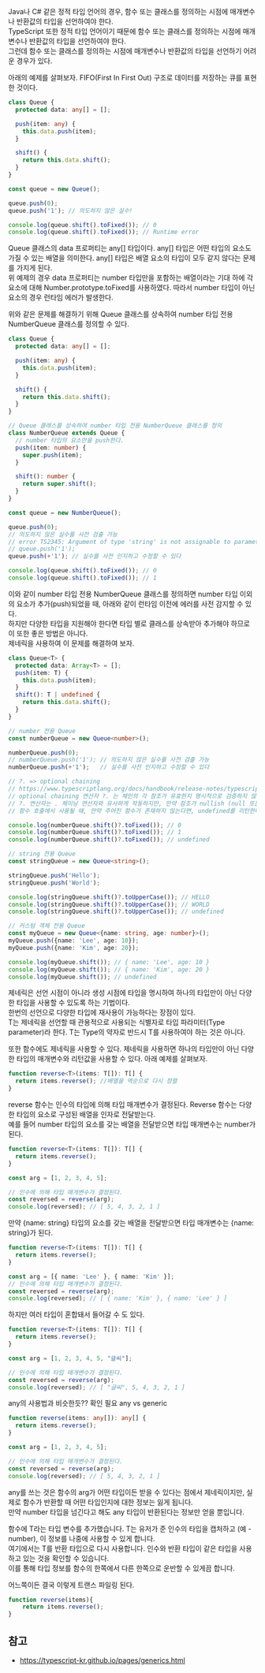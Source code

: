 Java나 C# 같은 정적 타입 언어의 경우, 함수 또는 클래스를 정의하는 시점에 매개변수나 반환값의 타입을 선언하여야 한다.  
TypeScript 또한 정적 타입 언어이기 때문에 함수 또는 클래스를 정의하는 시점에 매개변수나 반환값의 타입을 선언하여야 한다.  
그런데 함수 또는 클래스를 정의하는 시점에 매개변수나 반환값의 타입을 선언하기 어려운 경우가 있다.

아래의 예제를 살펴보자. FIFO(First In First Out) 구조로 데이터를 저장하는 큐를 표현한 것이다.

```typescript
class Queue {
  protected data: any[] = [];

  push(item: any) {
    this.data.push(item);
  }

  shift() {
    return this.data.shift();
  }
}

const queue = new Queue();

queue.push(0);
queue.push('1'); // 의도하지 않은 실수!

console.log(queue.shift().toFixed()); // 0
console.log(queue.shift().toFixed()); // Runtime error
```

Queue 클래스의 data 프로퍼티는 any[] 타입이다. any[] 타입은 어떤 타입의 요소도 가질 수 있는 배열을 의미한다.
any[] 타입은 배열 요소의 타입이 모두 같지 않다는 문제를 가지게 된다.  
위 예제의 경우 data 프로퍼티는 number 타입만을 포함하는 배열이라는 기대 하에 각 요소에 대해 Number.prototype.toFixed를 사용하였다. 따라서 number 타입이 아닌 요소의 경우 런타임 에러가 발생한다.

위와 같은 문제를 해결하기 위해 Queue 클래스를 상속하여 number 타입 전용 NumberQueue 클래스를 정의할 수 있다.
```typescript
class Queue {
  protected data: any[] = [];

  push(item: any) {
    this.data.push(item);
  }

  shift() {
    return this.data.shift();
  }
}

// Queue 클래스를 상속하여 number 타입 전용 NumberQueue 클래스를 정의
class NumberQueue extends Queue {
  // number 타입의 요소만을 push한다.
  push(item: number) {
    super.push(item);
  }

  shift(): number {
    return super.shift();
  }
}

const queue = new NumberQueue();

queue.push(0);
// 의도하지 않은 실수를 사전 검출 가능
// error TS2345: Argument of type 'string' is not assignable to parameter of type 'number'.
// queue.push('1');
queue.push(+'1'); // 실수를 사전 인지하고 수정할 수 있다

console.log(queue.shift().toFixed()); // 0
console.log(queue.shift().toFixed()); // 1
```

이와 같이 number 타입 전용 NumberQueue 클래스를 정의하면 number 타입 이외의 요소가 추가(push)되었을 때, 아래와 같이 런타임 이전에 에러를 사전 감지할 수 있다.  
하지만 다양한 타입을 지원해야 한다면 타입 별로 클래스를 상속받아 추가해야 하므로 이 또한 좋은 방법은 아니다.   
제네릭을 사용하여 이 문제를 해결하여 보자.

```typescript
class Queue<T> {
  protected data: Array<T> = [];
  push(item: T) {
    this.data.push(item);
  }
  shift(): T | undefined {
    return this.data.shift();
  }
}

// number 전용 Queue
const numberQueue = new Queue<number>();

numberQueue.push(0);
// numberQueue.push('1'); // 의도하지 않은 실수를 사전 검출 가능
numberQueue.push(+'1');   // 실수를 사전 인지하고 수정할 수 있다

// ?. => optional chaining
// https://www.typescriptlang.org/docs/handbook/release-notes/typescript-3-7.html#optional-chaining
// optional chaining 연산자 ?. 는 체인의 각 참조가 유효한지 명시적으로 검증하지 않고, 연결된 객체 체인 내에 깊숙이 위치한 속성 값을 읽을 수 있다.
// ?. 연산자는 . 체이닝 연산자와 유사하게 작동하지만, 만약 참조가 nullish (null 또는 undefined)이라면, 에러가 발생하는 것 대신에 표현식의 리턴 값은 undefined로 단락된다. 
// 함수 호출에서 사용될 때, 만약 주어진 함수가 존재하지 않는다면, undefined를 리턴한다.

console.log(numberQueue.shift()?.toFixed()); // 0
console.log(numberQueue.shift()?.toFixed()); // 1
console.log(numberQueue.shift()?.toFixed()); // undefined

// string 전용 Queue
const stringQueue = new Queue<string>();

stringQueue.push('Hello');
stringQueue.push('World');

console.log(stringQueue.shift()?.toUpperCase()); // HELLO
console.log(stringQueue.shift()?.toUpperCase()); // WORLD
console.log(stringQueue.shift()?.toUpperCase()); // undefined

// 커스텀 객체 전용 Queue
const myQueue = new Queue<{name: string, age: number}>();
myQueue.push({name: 'Lee', age: 10});
myQueue.push({name: 'Kim', age: 20});

console.log(myQueue.shift()); // { name: 'Lee', age: 10 }
console.log(myQueue.shift()); // { name: 'Kim', age: 20 }
console.log(myQueue.shift()); // undefined
```

제네릭은 선언 시점이 아니라 생성 시점에 타입을 명시하여 하나의 타입만이 아닌 다양한 타입을 사용할 수 있도록 하는 기법이다.  
한번의 선언으로 다양한 타입에 재사용이 가능하다는 장점이 있다.  
T는 제네릭을 선언할 때 관용적으로 사용되는 식별자로 타입 파라미터(Type parameter)라 한다. T는 Type의 약자로 반드시 T를 사용하여야 하는 것은 아니다.

또한 함수에도 제네릭을 사용할 수 있다. 제네릭을 사용하면 하나의 타입만이 아닌 다양한 타입의 매개변수와 리턴값을 사용할 수 있다. 아래 예제를 살펴보자.
```typescript
function reverse<T>(items: T[]): T[] {
  return items.reverse(); //배열을 역순으로 다시 정렬
}
```
reverse 함수는 인수의 타입에 의해 타입 매개변수가 결정된다. Reverse 함수는 다양한 타입의 요소로 구성된 배열을 인자로 전달받는다.  
예를 들어 number 타입의 요소를 갖는 배열을 전달받으면 타입 매개변수는 number가 된다.
```typescript
function reverse<T>(items: T[]): T[] {
  return items.reverse();
}

const arg = [1, 2, 3, 4, 5];

// 인수에 의해 타입 매개변수가 결정된다.
const reversed = reverse(arg);
console.log(reversed); // [ 5, 4, 3, 2, 1 ]
```

만약 {name: string} 타입의 요소를 갖는 배열을 전달받으면 타입 매개변수는 {name: string}가 된다.

```typescript
function reverse<T>(items: T[]): T[] {
  return items.reverse();
}

const arg = [{ name: 'Lee' }, { name: 'Kim' }];
// 인수에 의해 타입 매개변수가 결정된다.
const reversed = reverse(arg);
console.log(reversed); // [ { name: 'Kim' }, { name: 'Lee' } ]
```

하지만 여러 타입이 혼합돼서 들어갈 수 도 있다.
```typescript
function reverse<T>(items: T[]): T[] {
  return items.reverse();
}

const arg = [1, 2, 3, 4, 5, "글씨"];

// 인수에 의해 타입 매개변수가 결정된다.
const reversed = reverse(arg);
console.log(reversed); // [ "글씨", 5, 4, 3, 2, 1 ]
```

any의 사용법과 비슷한듯?? 확인 필요 any vs generic  
```typescript
function reverse(items: any[]): any[] {
  return items.reverse();
}

const arg = [1, 2, 3, 4, 5];

// 인수에 의해 타입 매개변수가 결정된다.
const reversed = reverse(arg);
console.log(reversed); // [ 5, 4, 3, 2, 1 ]
```

any를 쓰는 것은 함수의 arg가 어떤 타입이든 받을 수 있다는 점에서 제네릭이지만, 실제로 함수가 반환할 때 어떤 타입인지에 대한 정보는 잃게 됩니다.  
만약 number 타입을 넘긴다고 해도 any 타입이 반환된다는 정보만 얻을 뿐입니다.

함수에 T라는 타입 변수를 추가했습니다. T는 유저가 준 인수의 타입을 캡처하고 (예 - number), 이 정보를 나중에 사용할 수 있게 합니다.  
여기에서는 T를 반환 타입으로 다시 사용합니다. 인수와 반환 타입이 같은 타입을 사용하고 있는 것을 확인할 수 있습니다.  
이를 통해 타입 정보를 함수의 한쪽에서 다른 한쪽으로 운반할 수 있게끔 합니다.

어느쪽이든 결국 이렇게 트랜스 파일링 된다.
```javascript
function reverse(items){
    return items.reverse();
}
```
## 참고
 - https://typescript-kr.github.io/pages/generics.html